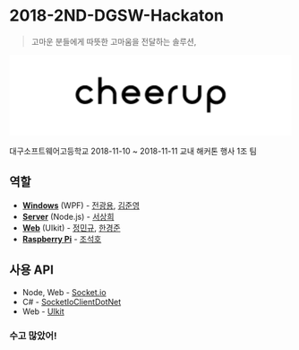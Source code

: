 # 2018-2ND-DGSW-Hackaton

> 고마운 분들에게 따뜻한 고마움을 전달하는 솔루션,

<div align="center">
  <p>
    <img src="screenshot/title.png" width="546" alt="cheerup" />
  </p>
</div>

대구소프트웨어고등학교 2018-11-10 ~ 2018-11-11 교내 해커톤 행사 1조 팀

## 역할
* [**Windows**](https://github.com/DevJeon1358/CheerUp/tree/master/Windows%20Client) (WPF) - [전광용](https://github.com/DevJeon1358), [김준영](https://github.com/MAR1026)
* [**Server**](https://github.com/DevJeon1358/CheerUp/tree/master/Server) (Node.js) - [서상희](https://github.com/tbvjaos510)
* [**Web**](https://github.com/DevJeon1358/CheerUp/tree/master/WEB) (UIkit) - [정민규](https://github.com/mingyu0403), [한경준](https://github.com/esusige3)
* [**Raspberry Pi**](https://github.com/DevJeon1358/CheerUp/tree/master/Pi) - [조석호](https://github.com/Jawsco)

## 사용 API
* Node, Web - [Socket.io](https://github.com/socketio/socket.io)
* C# - [SocketIoClientDotNet](https://github.com/Quobject/SocketIoClientDotNet)
* Web - [UIkit](https://github.com/uikit/uikit)

### 수고 많았어!